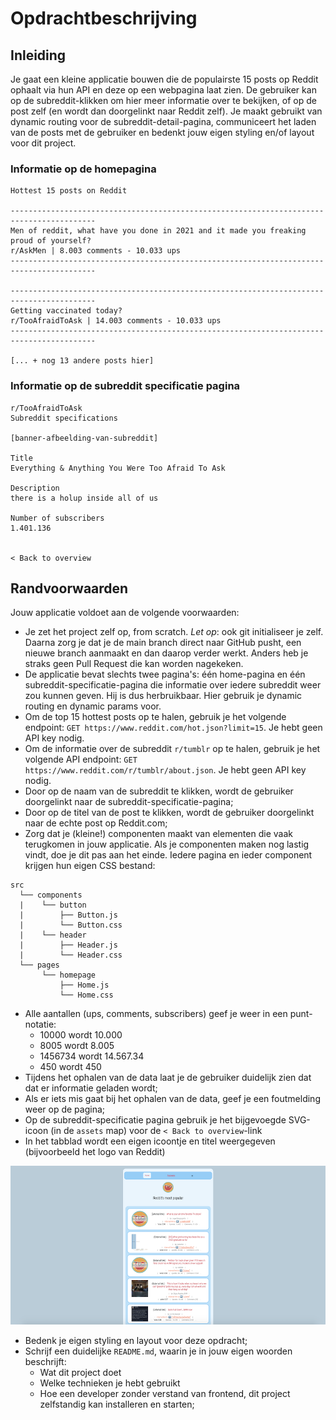 # Opdrachtbeschrijving

## Inleiding

Je gaat een kleine applicatie bouwen die de populairste 15 posts op Reddit ophaalt via hun API en deze op een webpagina laat zien. De gebruiker kan op de subreddit-klikken om hier meer informatie over te bekijken, of op de post zelf (en wordt
dan doorgelinkt naar Reddit zelf). Je maakt gebruikt van dynamic routing voor de subreddit-detail-pagina, communiceert het laden van de posts met de gebruiker en bedenkt jouw eigen styling en/of layout voor dit project.

### Informatie op de homepagina

```
Hottest 15 posts on Reddit

-----------------------------------------------------------------------------------------
Men of reddit, what have you done in 2021 and it made you freaking proud of yourself?  
r/AskMen | 8.003 comments - 10.033 ups
-----------------------------------------------------------------------------------------

-----------------------------------------------------------------------------------------
Getting vaccinated today? 
r/TooAfraidToAsk | 14.003 comments - 10.033 ups
-----------------------------------------------------------------------------------------

[... + nog 13 andere posts hier]
```

### Informatie op de subreddit specificatie pagina

```
r/TooAfraidToAsk
Subreddit specifications

[banner-afbeelding-van-subreddit]

Title
Everything & Anything You Were Too Afraid To Ask

Description  
there is a holup inside all of us

Number of subscribers  
1.401.136


< Back to overview
```

## Randvoorwaarden

Jouw applicatie voldoet aan de volgende voorwaarden:

- Je zet het project zelf op, from scratch. _Let op_: ook git initialiseer je zelf. Daarna zorg je dat je de main branch direct naar GitHub pusht, een nieuwe branch aanmaakt en dan daarop verder werkt. Anders heb je straks geen Pull Request die kan worden nagekeken.
- De applicatie bevat slechts twee pagina's: één home-pagina en één subreddit-specificatie-pagina die informatie over iedere subreddit weer zou kunnen geven. Hij is dus herbruikbaar. Hier gebruik je dynamic routing en dynamic params voor.
- Om de top 15 hottest posts op te halen, gebruik je het volgende endpoint: `GET https://www.reddit.com/hot.json?limit=15`.
  Je hebt geen API key nodig.
- Om de informatie over de subreddit `r/tumblr` op te halen, gebruik je het volgende API
  endpoint: `GET https://www.reddit.com/r/tumblr/about.json`. Je hebt geen API key nodig.
- Door op de naam van de subreddit te klikken, wordt de gebruiker doorgelinkt naar de subreddit-specificatie-pagina;
- Door op de titel van de post te klikken, wordt de gebruiker doorgelinkt naar de echte post op Reddit.com;
- Zorg dat je (kleine!) componenten maakt van elementen die vaak terugkomen in jouw applicatie. Als je componenten maken nog lastig vindt, doe je dit pas aan het einde. Iedere pagina en ieder component krijgen hun eigen CSS bestand:
```
src
  └── components
  |    └── button
  |        ├── Button.js
  |        └── Button.css
  |    └── header
  |        ├── Header.js
  |        └── Header.css
  └── pages
       └── homepage
           ├── Home.js
           └── Home.css
```
- Alle aantallen (ups, comments, subscribers) geef je weer in een punt-notatie:
  - 10000 wordt 10.000
  - 8005 wordt 8.005
  - 1456734 wordt 14.567.34
  - 450 wordt 450
- Tijdens het ophalen van de data laat je de gebruiker duidelijk zien dat dat er informatie geladen wordt;
- Als er iets mis gaat bij het ophalen van de data, geef je een foutmelding weer op de pagina;
- Op de subreddit-specificatie pagina gebruik je het bijgevoegde SVG-icoon (in de `assets` map) voor de `< Back to overview`-link
- In het tabblad wordt een eigen icoontje en titel weergegeven (bijvoorbeeld het logo van Reddit)

![screenshot](./src/assets/screenshot.png)

- Bedenk je eigen styling en layout voor deze opdracht;
- Schrijf een duidelijke `README.md`, waarin je in jouw eigen woorden beschrijft:
  - Wat dit project doet
  - Welke technieken je hebt gebruikt
  - Hoe een developer zonder verstand van frontend, dit project zelfstandig kan installeren en starten;